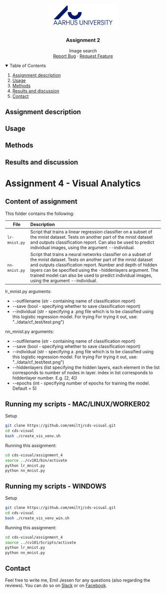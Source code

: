 <!-- PROJECT LOGO -->
<br />
<p align="center">
  <a href="https://github.com/emiltj/cds-visual-exam">
    <img src="../README_images/logo_au.png" alt="Logo" width="225" height="80">
  </a>
  
  <h3 align="center">Assignment 2</h3>
  
  <p align="center">
    Image search
    <br />
    <a href="https://github.com/emiltj/cds-visual-exam/issues">Report Bug</a>
    ·
    <a href="https://github.com/emiltj/cds-visual-exam/issues">Request Feature</a>
  </p>
</p>

<!-- TABLE OF CONTENTS -->
<details open="open">
  <summary>Table of Contents</summary>
  <ol>
    <li><a href="#assignment-description">Assignment description</a></li>
    <li><a href="#usage">Usage</a></li>
    <li><a href="#methods">Methods</a></li>
    <li><a href="#results-and-discussion">Results and discussion</a></li>
    <li><a href="#contact">Contact</a></li>
  </ol>
</details>

<!-- ASSIGNMENT DESCRIPTION -->
## Assignment description

<!-- USAGE -->
## Usage

<!-- METHODS -->
## Methods

<!-- RESULTS AND DISCUSSION -->
## Results and discussion






# Assignment 4 - Visual Analytics

## Content of assignment

This folder contains the following:

| File | Description|
|--------|:-----------|
```lr-mnist.py```| Script that trains a linear regression classifier on a subset of the mnist dataset. Tests on another part of the mnist dataset and outputs classification report. Can also be used to predict individual images, using the argument --individual.
```nn-mnist.py```| Script that trains a neural networks classifier on a subset of the mnist dataset. Tests on another part of the mnist dataset and outputs classification report. Number and depth of hidden layers can be specified using the -hiddenlayers argument. The trained model can also be used to predict individual images, using the argument --individual.

lr_mnist.py arguments:
- --outfilename (str - containing name of classification report)
- --save (bool - specifying whether to save classification report)
- --individual (str - specifying a .png file which is to be classified using this logistic regression model. For trying For trying it out, use: "../data/cf_test/test.png")

nn_mnist.py arguments:
- --outfilename (str - containing name of classification report)
- --save (bool - specifying whether to save classification report)
- --individual (str - specifying a .png file which is to be classified using this logistic regression model. For trying For trying it out, use: "../data/cf_test/test.png")
- --hiddenlayers (list specifying the hidden layers, each element in the list corresponds to number of nodes in layer. index in list corresponds to hiddenlayer number. E.g. [2, 4])
- --epochs (int - specifying number of epochs for training the model. Default = 5)

## Running my scripts - MAC/LINUX/WORKER02
Setup
```bash
git clone https://github.com/emiltj/cds-visual.git
cd cds-visual
bash ./create_vis_venv.sh
```
Running this assignment:
```bash
cd cds-visual/assignment_4
source ../cv101/bin/activate 
python lr_mnist.py
python nn_mnist.py
```

## Running my scripts - WINDOWS
Setup
```bash
git clone https://github.com/emiltj/cds-visual.git
cd cds-visual
bash ./create_vis_venv_win.sh
```
Running this assignment:
```bash
cd cds-visual/assignment_4
source ../cv101/Scripts/activate
python lr_mnist.py
python nn_mnist.py
``` 

## Contact

Feel free to write me, Emil Jessen for any questions (also regarding the reviews). 
You can do so on [Slack](https://app.slack.com/client/T01908QBS9X/D01A1LFRDE0) or on [Facebook](https://www.facebook.com/emil.t.jessen/).
